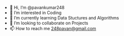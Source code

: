 - 👋 Hi, I’m @pavankumar248
- 👀 I’m interested in Coding
- 🌱 I’m currently learning Data Stuctures and Algorithms
- 💞️ I’m looking to collaborate on Projects
- 📫 How to reach me 248pavan@gmail.com

<!---
pavankumar248/pavankumar248 is a ✨ special ✨ repository because its `README.md` (this file) appears on your GitHub profile.
You can click the Preview link to take a look at your changes.
--->
